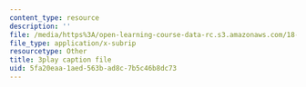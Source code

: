 ```yaml
---
content_type: resource
description: ''
file: /media/https%3A/open-learning-course-data-rc.s3.amazonaws.com/18-06sc-linear-algebra-fall-2011/5fa20eaa1aed563bad8c7b5c46b8dc73_RWvi4Vx4CDc.vtt
file_type: application/x-subrip
resourcetype: Other
title: 3play caption file
uid: 5fa20eaa-1aed-563b-ad8c-7b5c46b8dc73
---
```

